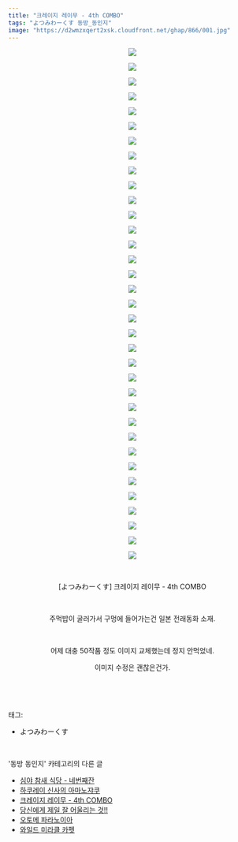 ```yaml
---
title: "크레이지 레이무 - 4th COMBO"
tags: "よつみわーくす 동방_동인지"
image: "https://d2wmzxqert2xsk.cloudfront.net/ghap/866/001.jpg"
---
```

<div class="article">
<p style="text-align: center; clear: none; float: none;"><img src="{{ site.imgserver11 }}/ghap/866/001.jpg"/></p>
<p style="text-align: center; clear: none; float: none;"><img src="{{ site.imgserver11 }}/ghap/866/002.jpg"/></p>
<p style="text-align: center; clear: none; float: none;"><img src="{{ site.imgserver11 }}/ghap/866/003.jpg"/></p>
<p style="text-align: center; clear: none; float: none;"><img src="{{ site.imgserver11 }}/ghap/866/004.jpg"/></p>
<p style="text-align: center; clear: none; float: none;"><img src="{{ site.imgserver11 }}/ghap/866/005.jpg"/></p>
<p style="text-align: center; clear: none; float: none;"><img src="{{ site.imgserver11 }}/ghap/866/006.jpg"/></p>
<p style="text-align: center; clear: none; float: none;"><img src="{{ site.imgserver11 }}/ghap/866/007.jpg"/></p>
<p style="text-align: center; clear: none; float: none;"><img src="{{ site.imgserver11 }}/ghap/866/008.jpg"/></p>
<p style="text-align: center; clear: none; float: none;"><img src="{{ site.imgserver11 }}/ghap/866/009.jpg"/></p>
<p style="text-align: center; clear: none; float: none;"><img src="{{ site.imgserver11 }}/ghap/866/010.jpg"/></p>
<p style="text-align: center; clear: none; float: none;"><img src="{{ site.imgserver11 }}/ghap/866/011.jpg"/></p>
<p style="text-align: center; clear: none; float: none;"><img src="{{ site.imgserver11 }}/ghap/866/012.jpg"/></p>
<p style="text-align: center; clear: none; float: none;"><img src="{{ site.imgserver11 }}/ghap/866/013.jpg"/></p>
<p style="text-align: center; clear: none; float: none;"><img src="{{ site.imgserver11 }}/ghap/866/014.jpg"/></p>
<p style="text-align: center; clear: none; float: none;"><img src="{{ site.imgserver11 }}/ghap/866/015.jpg"/></p>
<p style="text-align: center; clear: none; float: none;"><img src="{{ site.imgserver11 }}/ghap/866/016.jpg"/></p>
<p style="text-align: center; clear: none; float: none;"><img src="{{ site.imgserver11 }}/ghap/866/017.jpg"/></p>
<p style="text-align: center; clear: none; float: none;"><img src="{{ site.imgserver11 }}/ghap/866/018.jpg"/></p>
<p style="text-align: center; clear: none; float: none;"><img src="{{ site.imgserver11 }}/ghap/866/019.jpg"/></p>
<p style="text-align: center; clear: none; float: none;"><img src="{{ site.imgserver11 }}/ghap/866/020.jpg"/></p>
<p style="text-align: center; clear: none; float: none;"><img src="{{ site.imgserver11 }}/ghap/866/021.jpg"/></p>
<p style="text-align: center; clear: none; float: none;"><img src="{{ site.imgserver11 }}/ghap/866/022.jpg"/></p>
<p style="text-align: center; clear: none; float: none;"><img src="{{ site.imgserver11 }}/ghap/866/023.jpg"/></p>
<p style="text-align: center; clear: none; float: none;"><img src="{{ site.imgserver11 }}/ghap/866/024.jpg"/></p>
<p style="text-align: center; clear: none; float: none;"><img src="{{ site.imgserver11 }}/ghap/866/025.jpg"/></p>
<p style="text-align: center; clear: none; float: none;"><img src="{{ site.imgserver11 }}/ghap/866/026.jpg"/></p>
<p style="text-align: center; clear: none; float: none;"><img src="{{ site.imgserver11 }}/ghap/866/027.jpg"/></p>
<p style="text-align: center; clear: none; float: none;"><img src="{{ site.imgserver11 }}/ghap/866/028.jpg"/></p>
<p style="text-align: center; clear: none; float: none;"><img src="{{ site.imgserver11 }}/ghap/866/029.jpg"/></p>
<p style="text-align: center; clear: none; float: none;"><img src="{{ site.imgserver11 }}/ghap/866/030.jpg"/></p>
<p style="text-align: center; clear: none; float: none;"><img src="{{ site.imgserver11 }}/ghap/866/031.jpg"/></p>
<p style="text-align: center; clear: none; float: none;"><img src="{{ site.imgserver11 }}/ghap/866/032.jpg"/></p>
<p style="text-align: center; clear: none; float: none;"><img src="{{ site.imgserver11 }}/ghap/866/033.jpg"/></p>
<p style="text-align: center; clear: none; float: none;"><img src="{{ site.imgserver11 }}/ghap/866/034.jpg"/></p>
<p style="text-align: center; clear: none; float: none;"><img src="{{ site.imgserver11 }}/ghap/866/035.jpg"/></p>
<p style="text-align: center; clear: none; float: none;"><br/></p>
<p style="text-align: center; clear: none; float: none;">[よつみわーくす] 크레이지 레이무 - 4th COMBO</p>
<p style="text-align: center; clear: none; float: none;"><br/></p>
<p style="text-align: center; clear: none; float: none;">주먹밥이 굴러가서 구멍에 들어가는건 일본 전래동화 소재.</p>
<p style="text-align: center; clear: none; float: none;"><br/></p>
<p style="text-align: center; clear: none; float: none;">어제 대충 50작품 정도 이미지 교체했는데 정지 안먹었네.</p>
<p style="text-align: center; clear: none; float: none;">이미지 수정은 괜찮은건가.</p>
<p><br/></p>
</div><br/>
<div class="tagTrail">
<p>태그: </p>
<ul>
<li>よつみわーくす</li>
</ul>
</div><br/>
<div class="another">
<p>'동방 동인지' 카테고리의 다른 글</p>
<ul>
<li><a href="/ghap_868">심야 참새 식당 - 네번째잔</a></li>
<li><a href="/ghap_867">하쿠레이 신사의 아마노쟈쿠</a></li>
<li><a href="/ghap_866">크레이지 레이무 - 4th COMBO</a></li>
<li><a href="/ghap_863">당신에게 제일 잘 어울리는 것!!</a></li>
<li><a href="/ghap_862">오토메 파라노이아</a></li>
<li><a href="/ghap_861">와일드 미라클 카펫</a></li>
</ul>
</div><br/>
<div class="cb_module cb_fluid">
<div class="cb_wrt cb_profile">
</div><!-- commentList close -->
</div><br/>
